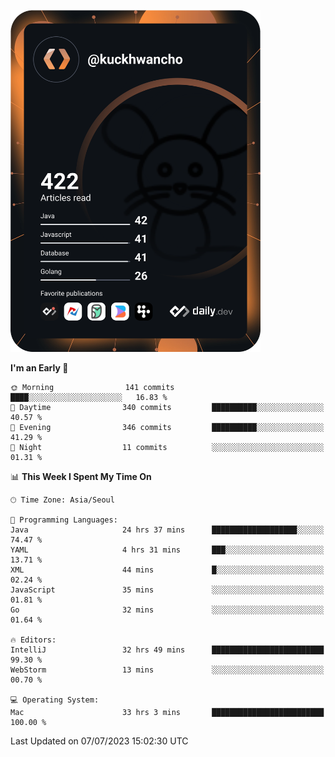<a href="https://app.daily.dev/kuckhwancho"><img src="https://github.com/kuckjwi0928/kuckjwi0928/blob/master/devcard.svg" width="400" alt="Kuckjwi Devcard"/></a>

<!--START_SECTION:waka-->
**I'm an Early 🐤** 

```text
🌞 Morning                141 commits         ████░░░░░░░░░░░░░░░░░░░░░   16.83 % 
🌆 Daytime                340 commits         ██████████░░░░░░░░░░░░░░░   40.57 % 
🌃 Evening                346 commits         ██████████░░░░░░░░░░░░░░░   41.29 % 
🌙 Night                  11 commits          ░░░░░░░░░░░░░░░░░░░░░░░░░   01.31 % 
```


📊 **This Week I Spent My Time On** 

```text
🕑︎ Time Zone: Asia/Seoul

💬 Programming Languages: 
Java                     24 hrs 37 mins      ███████████████████░░░░░░   74.47 % 
YAML                     4 hrs 31 mins       ███░░░░░░░░░░░░░░░░░░░░░░   13.71 % 
XML                      44 mins             █░░░░░░░░░░░░░░░░░░░░░░░░   02.24 % 
JavaScript               35 mins             ░░░░░░░░░░░░░░░░░░░░░░░░░   01.81 % 
Go                       32 mins             ░░░░░░░░░░░░░░░░░░░░░░░░░   01.64 % 

🔥 Editors: 
IntelliJ                 32 hrs 49 mins      █████████████████████████   99.30 % 
WebStorm                 13 mins             ░░░░░░░░░░░░░░░░░░░░░░░░░   00.70 % 

💻 Operating System: 
Mac                      33 hrs 3 mins       █████████████████████████   100.00 % 
```


 Last Updated on 07/07/2023 15:02:30 UTC
<!--END_SECTION:waka-->
